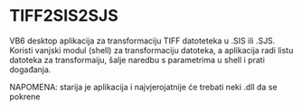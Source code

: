 # TIFF2SIS2SJS
VB6 desktop aplikacija za transformaciju TIFF datoteteka u .SIS ili .SJS.
Koristi vanjski modul (shell) za transformaciju datoteka, a aplikacija radi listu datoteka za transformaiju, šalje naredbu s parametrima u shell i prati događanja.

NAPOMENA: starija je aplikacija i najvjerojatnije će trebati neki .dll da se pokrene

